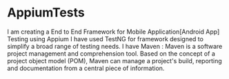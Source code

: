 # AppiumTests
I am creating a End to End Framework for Mobile Application[Android App] Testing using Appium 
I have used TestNG for framework designed to simplify a broad range of testing needs.
I have Maven : Maven is a software project management and comprehension tool. Based on the concept of a project object model (POM),
Maven can manage a project's build, reporting and documentation from a central piece of information.
